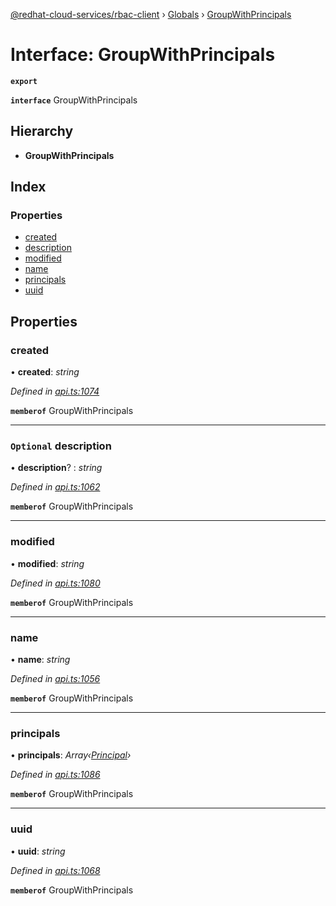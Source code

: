 [@redhat-cloud-services/rbac-client](../README.md) › [Globals](../globals.md) › [GroupWithPrincipals](groupwithprincipals.md)

# Interface: GroupWithPrincipals

**`export`** 

**`interface`** GroupWithPrincipals

## Hierarchy

* **GroupWithPrincipals**

## Index

### Properties

* [created](groupwithprincipals.md#created)
* [description](groupwithprincipals.md#optional-description)
* [modified](groupwithprincipals.md#modified)
* [name](groupwithprincipals.md#name)
* [principals](groupwithprincipals.md#principals)
* [uuid](groupwithprincipals.md#uuid)

## Properties

###  created

• **created**: *string*

*Defined in [api.ts:1074](https://github.com/RedHatInsights/javascript-clients.gi/blob/master/packages/rbac/api.ts#L1074)*

**`memberof`** GroupWithPrincipals

___

### `Optional` description

• **description**? : *string*

*Defined in [api.ts:1062](https://github.com/RedHatInsights/javascript-clients.gi/blob/master/packages/rbac/api.ts#L1062)*

**`memberof`** GroupWithPrincipals

___

###  modified

• **modified**: *string*

*Defined in [api.ts:1080](https://github.com/RedHatInsights/javascript-clients.gi/blob/master/packages/rbac/api.ts#L1080)*

**`memberof`** GroupWithPrincipals

___

###  name

• **name**: *string*

*Defined in [api.ts:1056](https://github.com/RedHatInsights/javascript-clients.gi/blob/master/packages/rbac/api.ts#L1056)*

**`memberof`** GroupWithPrincipals

___

###  principals

• **principals**: *Array‹[Principal](principal.md)›*

*Defined in [api.ts:1086](https://github.com/RedHatInsights/javascript-clients.gi/blob/master/packages/rbac/api.ts#L1086)*

**`memberof`** GroupWithPrincipals

___

###  uuid

• **uuid**: *string*

*Defined in [api.ts:1068](https://github.com/RedHatInsights/javascript-clients.gi/blob/master/packages/rbac/api.ts#L1068)*

**`memberof`** GroupWithPrincipals
